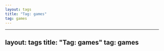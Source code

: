 ```yaml
---
layout: tags
title: "Tag: games"
tag: games
---
```

---
layout: tags
title: "Tag: games"
tag: games
---
